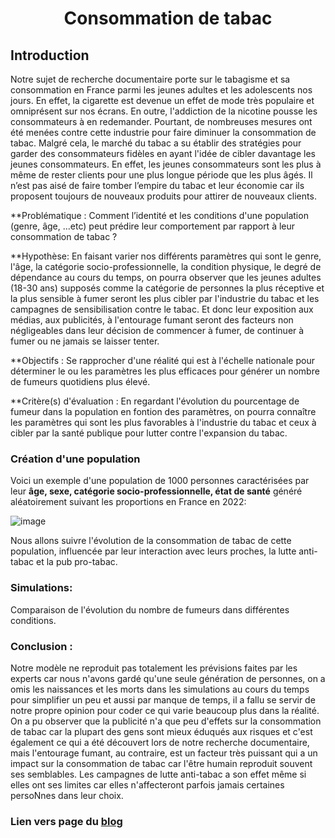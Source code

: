 # <center> Consommation de tabac </center>

## Introduction

Notre sujet de recherche documentaire porte sur le tabagisme et sa consommation en France parmi les jeunes adultes et les adolescents nos jours. En effet, la cigarette est devenue un effet de mode très populaire et omniprésent sur nos écrans.  En outre, l'addiction de la nicotine pousse les consommateurs à en redemander. Pourtant, de nombreuses mesures ont été menées contre cette industrie pour faire diminuer la consommation de tabac. Malgré cela, le marché du tabac a su établir des stratégies pour garder des consommateurs fidèles en ayant l'idée de cibler davantage les jeunes consommateurs. En effet, les jeunes consommateurs sont les plus à même de rester clients pour une plus longue période que les plus âgés. Il n’est pas aisé de faire tomber l’empire du tabac et leur économie car ils proposent toujours de nouveaux produits pour attirer de nouveaux clients. 


**Problématique : Comment l’identité et les conditions d'une population (genre, âge, ...etc) peut prédire leur comportement par rapport à leur consommation de tabac ? 

**Hypothèse:
En faisant varier nos différents paramètres qui sont le genre, l'âge, la catégorie socio-professionnelle, la condition physique, le degré de dépendance au cours du temps, on pourra observer que les jeunes adultes (18-30 ans) supposés comme la catégorie de personnes la plus réceptive et la plus sensible à fumer seront les plus cibler par l'industrie du tabac et les campagnes de sensibilisation contre le tabac. Et donc leur exposition aux médias, aux publicités, à l'entourage fumant seront des facteurs non négligeables dans leur décision de commencer à fumer, de continuer à fumer ou ne jamais se laisser tenter. 

**Objectifs :
Se rapprocher d'une réalité qui est à l'échelle nationale pour déterminer le ou les paramètres les plus efficaces pour générer un nombre de fumeurs quotidiens plus élevé.

**Critère(s) d'évaluation : En regardant l'évolution du pourcentage de fumeur dans la population en fontion des paramètres, on pourra connaître les paramètres qui sont les plus favorables à l'industrie du tabac et ceux à cibler par la santé publique pour lutter contre l'expansion du tabac.


### Création d'une population
Voici un exemple d'une population de 1000 personnes caractérisées par leur **âge, sexe, catégorie socio-professionnelle, état de santé** généré aléatoirement suivant les proportions en France en 2022:

![image](https://user-images.githubusercontent.com/96307633/163718816-50fa4b67-a2c3-4514-b322-81b7f3ec04bc.png)

Nous allons suivre l'évolution de la consommation de tabac de cette population, influencée par leur interaction avec leurs proches, la lutte anti-tabac et la pub pro-tabac.

### Simulations: 
Comparaison de l'évolution du nombre de fumeurs dans différentes conditions.


### Conclusion :
Notre modèle ne reproduit pas totalement les prévisions faites par les experts car nous n'avons gardé qu'une seule génération de personnes, on a omis les naissances et les morts dans les simulations au cours du temps pour simplifier un peu et aussi par manque de temps, il a fallu se servir de notre propre opinion pour coder ce qui varie beaucoup plus dans la réalité.
On a pu observer que la publicité n'a que peu d'effets sur la consommation de tabac car la plupart des gens sont mieux éduqués aux risques et c'est également ce qui a été découvert lors de notre recherche documentaire, mais l'entourage fumant, au contraire, est un facteur très puissant qui a un impact sur la consommation de tabac car l'être humain reproduit souvent ses semblables. Les campagnes de lutte anti-tabac a son effet même si elles ont ses limites car elles n'affecteront parfois jamais certaines persoNnes dans leur choix. 



### Lien vers page du  <a href="https://github.com/are-dynamic-2022-g4/consommation-tabac/blob/gh-pages/blog.md"> blog </a>


